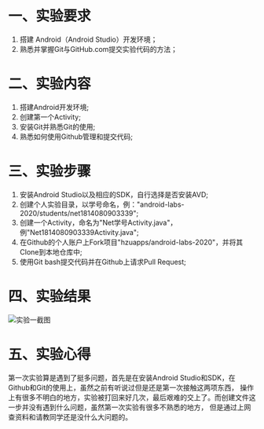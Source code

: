 # 一、实验要求
1. 搭建 Android（Android Studio）开发环境；
2. 熟悉并掌握Git与GitHub.com提交实验代码的方法；
# 二、实验内容
1. 搭建Android开发环境;
2. 创建第一个Activity;
3. 安装Git并熟悉Git的使用;
4. 熟悉如何使用Github管理和提交代码;
# 三、实验步骤
1. 安装Android Studio以及相应的SDK，自行选择是否安装AVD;
2. 创建个人实验目录，以学号命名，例："android-labs-2020/students/net1814080903339";
3. 创建一个Activity，命名为"Net学号Activity.java"，例"Net1814080903339Activity.java";
4. 在Github的个人账户上Fork项目"hzuapps/android-labs-2020"，并将其Clone到本地仓库中;
5. 使用Git bash提交代码并在Github上请求Pull Request;
# 四、实验结果
![实验一截图](https://raw.githubusercontent.com/39-chen/android-labs-2020/master/students/net1814080903339/1.JPG)
# 五、实验心得
 第一次实验算是遇到了挺多问题，首先是在安装Android Studio和SDK，在Github和Git的使用上，虽然之前有听说过但是还是第一次接触这两项东西，
 操作上有很多不明白的地方，实验被打回来好几次，最后艰难的交上了。而创建文件这一步并没有遇到什么问题，虽然第一次实验有很多不熟悉的地方，
 但是通过上网查资料和请教同学还是没什么大问题的。
